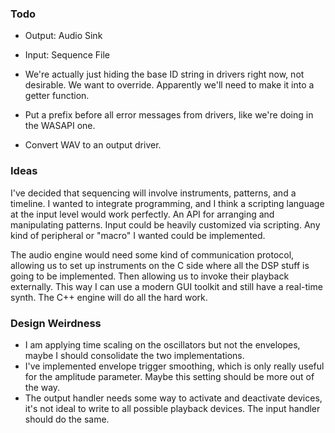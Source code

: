 ### Todo

- Output: Audio Sink
- Input: Sequence File

- We're actually just hiding the base ID string in drivers right now, not desirable. We want to override. Apparently we'll need to make it into a getter function.
- Put a prefix before all error messages from drivers, like we're doing in the WASAPI one.
- Convert WAV to an output driver.

### Ideas

I've decided that sequencing will involve instruments, patterns, and a timeline. I wanted to integrate programming, and I think a scripting language at the input level would work perfectly. An API for arranging and manipulating patterns. Input could be heavily customized via scripting. Any kind of peripheral or "macro" I wanted could be implemented.

The audio engine would need some kind of communication protocol, allowing us to set up instruments on the C side where all the DSP stuff is going to be implemented. Then allowing us to invoke their playback externally. This way I can use a modern GUI toolkit and still have a real-time synth. The C++ engine will do all the hard work.

### Design Weirdness

- I am applying time scaling on the oscillators but not the envelopes, maybe I should consolidate the two implementations.
- I've implemented envelope trigger smoothing, which is only really useful for the amplitude parameter. Maybe this setting should be more out of the way.
- The output handler needs some way to activate and deactivate devices, it's not ideal to write to all possible playback devices. The input handler should do the same.
